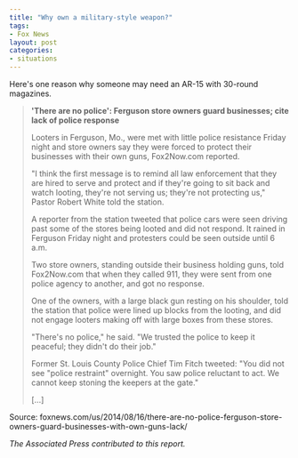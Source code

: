```yaml
---
title: "Why own a military-style weapon?"
tags:
- Fox News
layout: post
categories:
- situations
---
```


Here's one reason why someone may need an AR-15 with 30-round magazines.

> **'There are no police': Ferguson store owners guard businesses; cite lack of police response**
>
> Looters in Ferguson, Mo., were met with little police resistance Friday night and store owners say they were forced to protect their businesses with their own guns, Fox2Now.com reported.
>
> "I think the first message is to remind all law enforcement that they are hired to serve and protect and if they're going to sit back and watch looting, they're not serving us; they're not protecting us," Pastor Robert White told the station.
>
> A reporter from the station tweeted that police cars were seen driving past some of the stores being looted and did not respond. It rained in Ferguson Friday night and protesters could be seen outside until 6 a.m.
>
> Two store owners, standing outside their business holding guns, told Fox2Now.com that when they called 911, they were sent from one police agency to another, and got no response.
>
> One of the owners, with a large black gun resting on his shoulder, told the station that police were lined up blocks from the looting, and did not engage looters making off with large boxes from these stores.
>
> "There's no police," he said. "We trusted the police to keep it peaceful; they didn't do their job."
>
> Former St. Louis County Police Chief Tim Fitch tweeted: "You did not see "police restraint" overnight. You saw police reluctant to act. We cannot keep stoning the keepers at the gate."
>
> [...]

Source: foxnews.com/us/2014/08/16/there-are-no-police-ferguson-store-owners-guard-businesses-with-own-guns-lack/

*The Associated Press contributed to this report.*
